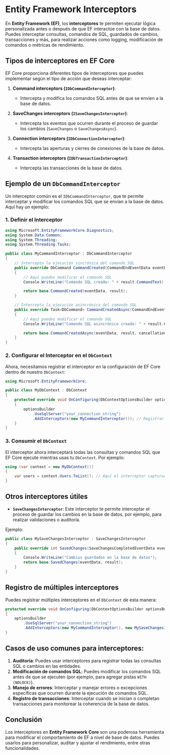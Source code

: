 
# Entity Framework Interceptors

En **Entity Framework (EF)**, los **interceptores** te permiten ejecutar lógica personalizada antes o después de que EF interactúe con la base de datos. Puedes interceptar consultas, comandos de SQL, guardados de cambios, transacciones y más, para realizar acciones como logging, modificación de comandos o métricas de rendimiento.

## Tipos de interceptores en EF Core

EF Core proporciona diferentes tipos de interceptores que puedes implementar según el tipo de acción que deseas interceptar:

1. **Command interceptors (`IDbCommandInterceptor`)**:
   - Intercepta y modifica los comandos SQL antes de que se envíen a la base de datos.
   
2. **SaveChanges interceptors (`ISaveChangesInterceptor`)**:
   - Intercepta los eventos que ocurren durante el proceso de guardar los cambios (`SaveChanges` o `SaveChangesAsync`).
   
3. **Connection interceptors (`IDbConnectionInterceptor`)**:
   - Intercepta las aperturas y cierres de conexiones de la base de datos.

4. **Transaction interceptors (`IDbTransactionInterceptor`)**:
   - Intercepta las transacciones de la base de datos.

## Ejemplo de un `DbCommandInterceptor`

Un interceptor común es el `IDbCommandInterceptor`, que te permite interceptar y modificar los comandos SQL que se envían a la base de datos. Aquí hay un ejemplo:

### 1. Definir el Interceptor

```csharp
using Microsoft.EntityFrameworkCore.Diagnostics;
using System.Data.Common;
using System.Threading;
using System.Threading.Tasks;

public class MyCommandInterceptor : DbCommandInterceptor
{
    // Intercepta la ejecución sincrónica del comando SQL
    public override DbCommand CommandCreated(CommandEndEventData eventData, DbCommand result)
    {
        // Aquí puedes modificar el comando SQL
        Console.WriteLine("Comando SQL creado: " + result.CommandText);

        return base.CommandCreated(eventData, result);
    }

    // Intercepta la ejecución asincrónica del comando SQL
    public override Task<DbCommand> CommandCreatedAsync(CommandEndEventData eventData, DbCommand result, CancellationToken cancellationToken = default)
    {
        // Aquí puedes modificar el comando SQL
        Console.WriteLine("Comando SQL asincrónico creado: " + result.CommandText);

        return base.CommandCreatedAsync(eventData, result, cancellationToken);
    }
}
```

### 2. Configurar el Interceptor en el `DbContext`

Ahora, necesitamos registrar el interceptor en la configuración de EF Core dentro de nuestro `DbContext`:

```csharp
using Microsoft.EntityFrameworkCore;

public class MyDbContext : DbContext
{
    protected override void OnConfiguring(DbContextOptionsBuilder optionsBuilder)
    {
        optionsBuilder
            .UseSqlServer("your_connection_string")
            .AddInterceptors(new MyCommandInterceptor()); // Registrar el interceptor
    }
}
```

### 3. Consumir el `DbContext`

El interceptor ahora interceptará todas las consultas y comandos SQL que EF Core ejecute mientras usas tu `DbContext`. Por ejemplo:

```csharp
using (var context = new MyDbContext())
{
    var users = context.Users.ToList(); // Aquí el interceptor capturará el comando SQL generado
}
```

## Otros interceptores útiles

- **`SaveChangesInterceptor`**: Este interceptor te permite interceptar el proceso de guardar los cambios en la base de datos, por ejemplo, para realizar validaciones o auditoría.

Ejemplo:

```csharp
public class MySaveChangesInterceptor : SaveChangesInterceptor
{
    public override int SavedChanges(SaveChangesCompletedEventData eventData, int result)
    {
        Console.WriteLine("Cambios guardados en la base de datos");
        return base.SavedChanges(eventData, result);
    }
}
```

## Registro de múltiples interceptores

Puedes registrar múltiples interceptores en el `DbContext` de esta manera:

```csharp
protected override void OnConfiguring(DbContextOptionsBuilder optionsBuilder)
{
    optionsBuilder
        .UseSqlServer("your_connection_string")
        .AddInterceptors(new MyCommandInterceptor(), new MySaveChangesInterceptor());
}
```

## Casos de uso comunes para interceptores:

1. **Auditoría**: Puedes usar interceptores para registrar todas las consultas SQL o cambios en las entidades.
2. **Modificación de comandos SQL**: Puedes modificar los comandos SQL antes de que se ejecuten (por ejemplo, para agregar pistas `WITH (NOLOCK)`).
3. **Manejo de errores**: Interceptar y manejar errores o excepciones específicas que ocurren durante la ejecución de comandos SQL.
4. **Registro de transacciones**: Interceptar cuando se inician o completan transacciones para monitorear la coherencia de la base de datos.

## Conclusión

Los interceptores en **Entity Framework Core** son una poderosa herramienta para modificar el comportamiento de EF a nivel de base de datos. Puedes usarlos para personalizar, auditar y ajustar el rendimiento, entre otras funcionalidades.
